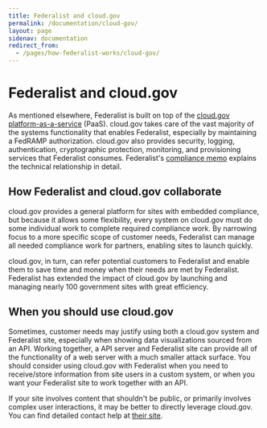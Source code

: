 ```yaml
---
title: Federalist and cloud.gov
permalink: /documentation/cloud-gov/
layout: page
sidenav: documentation
redirect_from:
  - /pages/how-federalist-works/cloud-gov/
---
```


# Federalist and cloud.gov

As mentioned elsewhere, Federalist is built on top of the [cloud.gov platform-as-a-service](https://cloud.gov) (PaaS). cloud.gov takes care of the vast majority of the systems functionality that enables Federalist, especially by maintaining a FedRAMP authorization. cloud.gov also provides security, logging, authentication, cryptographic protection, monitoring, and provisioning services that Federalist consumes. Federalist's [compliance memo]({{site.baseurl}}/assets/documents/Federalist-Compliance-Memo.pdf) explains the technical relationship in detail.

## How Federalist and cloud.gov collaborate

cloud.gov provides a general platform for sites with embedded compliance, but because it allows some flexibility, every system on cloud.gov must do some individual work to complete required compliance work. By narrowing focus to a more specific scope of customer needs, Federalist can manage all needed compliance work for partners, enabling sites to launch quickly.

cloud.gov, in turn, can refer potential customers to Federalist and enable them to save time and money when their needs are met by Federalist. Federalist has extended the impact of cloud.gov by launching and managing nearly 100 government sites with great efficiency.

## When you should use cloud.gov

Sometimes, customer needs may justify using both a cloud.gov system and Federalist site, especially when showing data visualizations sourced from an API. Working together, a API server and Federalist site can provide all of the functionality of a web server with a much smaller attack surface. You should consider using cloud.gov with Federalist when you need to receive/store information from site users in a custom system, or when you want your Federalist site to work together with an API.

If your site involves content that shouldn't be public, or primarily involves complex user interactions, it may be better to directly leverage cloud.gov. You can find detailed contact help at [their site](https://cloud.gov/docs/help/).
